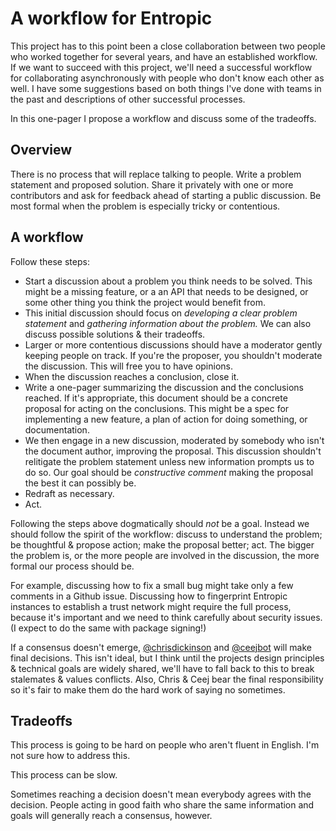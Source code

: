 # A workflow for Entropic

This project has to this point been a close collaboration between two people who worked together for several years, and have an established workflow. If we want to succeed with this project, we'll need a successful workflow for collaborating asynchronously with people who don't know each other as well. I have some suggestions based on both things I've done with teams in the past and descriptions of other successful processes.

In this one-pager I propose a workflow and discuss some of the tradeoffs.

## Overview

There is no process that will replace talking to people. Write a problem statement and proposed solution. Share it privately with one or more contributors and ask for feedback ahead of starting a public discussion. Be most formal when the problem is especially tricky or contentious.

## A workflow

Follow these steps:

- Start a discussion about a problem you think needs to be solved. This might be a missing feature, or a an API that needs to be designed, or some other thing you think the project would benefit from.
- This initial discussion should focus on *developing a clear problem statement* and *gathering information about the problem.* We can also discuss possible solutions & their tradeoffs.
- Larger or more contentious discussions should have a moderator gently keeping people on track. If you're the proposer, you shouldn't moderate the discussion. This will free you to have opinions.
- When the discussion reaches a conclusion, close it.
- Write a one-pager summarizing the discussion and the conclusions reached. If it's appropriate, this document should be a concrete proposal for acting on the conclusions. This might be a spec for implementing a new feature, a plan of action for doing something, or documentation.
- We then engage in a new discussion, moderated by somebody who isn't the document author, improving the proposal. This discussion shouldn't relitigate the problem statement unless new information prompts us to do so. Our goal should be *constructive comment* making the proposal the best it can possibly be.
- Redraft as necessary.
- Act.

Following the steps above dogmatically should *not* be a goal. Instead we should follow the spirit of the workflow: discuss to understand the problem; be thoughtful & propose action; make the proposal better; act. The bigger the problem is, or the more people are involved in the discussion, the more formal our process should be.

For example, discussing how to fix a small bug might take only a few comments in a Github issue. Discussing how to fingerprint Entropic instances to establish a trust network might require the full process, because it's important and we need to think carefully about security issues. (I expect to do the same with package signing!)

If a consensus doesn't emerge, [@chrisdickinson](https://github.com/chrisdickinson) and [@ceejbot](https://github.com/ceejbot) will make final decisions. This isn't ideal, but I think until the projects design principles & technical goals are widely shared, we'll have to fall back to this to break stalemates & values conflicts. Also, Chris & Ceej bear the final responsibility so it's fair to make them do the hard work of saying no sometimes.

## Tradeoffs

This process is going to be hard on people who aren't fluent in English. I'm not sure how to address this.

This process can be slow.

Sometimes reaching a decision doesn't mean everybody agrees with the decision. People acting in good faith who share the same information and goals will generally reach a consensus, however.

